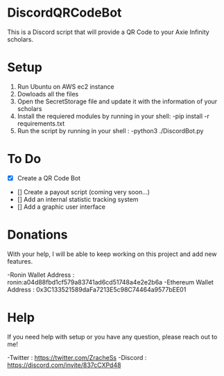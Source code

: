 # DiscordQRCodeBot
This is a Discord script that will provide a QR Code to your Axie Infinity scholars.


# Setup
1. Run Ubuntu on AWS ec2 instance
2. Dowloads all the files
3. Open the SecretStorage file and update it with the information of your scholars
4. Install the requiered modules by running in your shell:
    -pip install -r requirements.txt
5. Run the script by running in your shell :
    -python3 ./DiscordBot.py

# To Do
- [x] Create a QR Code Bot
- [] Create a payout script (coming very soon...)
- [] Add an internal statistic tracking system
- [] Add a graphic user interface

# Donations
With your help, I will be able to keep working on this project and add new features. 

-Ronin Wallet Address : ronin:a04d88fbd1cf579a83741ad6cd51748a4e2e2b6a
-Ethereum Wallet Address : 0x3C133521589daFa7213E5c98C74464a9577bEE01

# Help
If you need help with setup or you have any question, please reach out to me!

-Twitter : https://twitter.com/ZracheSs
-Discord : https://discord.com/invite/837cCXPd48
